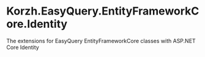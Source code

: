# Korzh.EasyQuery.EntityFrameworkCore.Identity

The extensions for EasyQuery EntityFrameworkCore classes with ASP.NET Core Identity